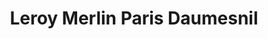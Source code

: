 ---
title: "Leroy Merlin Paris Daumesnil"
url: /paris/leroy-merlin-paris-daumesnil/
shop: à faire soi-même
---